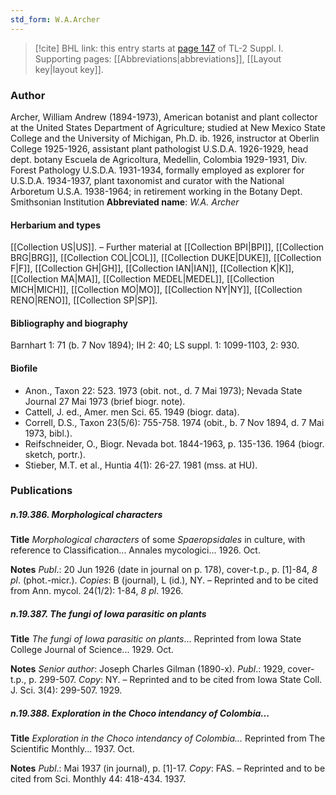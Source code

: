 ```yaml
---
std_form: W.A.Archer
---
```


> [!cite] BHL link: this entry starts at [page 147](https://www.biodiversitylibrary.org/page/33264874) of TL-2 Suppl. I.
> Supporting pages: [[Abbreviations|abbreviations]], [[Layout key|layout key]].

### Author

Archer, William Andrew (1894-1973), American botanist and plant collector at the United States Department of Agriculture; studied at New Mexico State College and the University of Michigan, Ph.D. ib. 1926, instructor at Oberlin College 1925-1926, assistant plant pathologist U.S.D.A. 1926-1929, head dept. botany Escuela de Agricoltura, Medellin, Colombia 1929-1931, Div. Forest Pathology U.S.D.A. 1931-1934, formally employed as explorer for U.S.D.A. 1934-1937, plant taxonomist and curator with the National Arboretum U.S.A. 1938-1964; in retirement working in the Botany Dept. Smithsonian Institution 
**Abbreviated name**: *W.A. Archer*

#### Herbarium and types

[[Collection US|US]]. – Further material at [[Collection BPI|BPI]], [[Collection BRG|BRG]], [[Collection COL|COL]], [[Collection DUKE|DUKE]], [[Collection F|F]], [[Collection GH|GH]], [[Collection IAN|IAN]], [[Collection K|K]], [[Collection MA|MA]], [[Collection MEDEL|MEDEL]], [[Collection MICH|MICH]], [[Collection MO|MO]], [[Collection NY|NY]], [[Collection RENO|RENO]], [[Collection SP|SP]].

#### Bibliography and biography

Barnhart 1: 71 (b. 7 Nov 1894); IH 2: 40; LS suppl. 1: 1099-1103, 2: 930.

#### Biofile

- Anon., Taxon 22: 523. 1973 (obit. not., d. 7 Mai 1973); Nevada State Journal 27 Mai 1973 (brief biogr. note).
- Cattell, J. ed., Amer. men Sci. 65. 1949 (biogr. data).
- Correll, D.S., Taxon 23(5/6): 755-758. 1974 (obit., b. 7 Nov 1894, d. 7 Mai 1973, bibl.).
- Reifschneider, O., Biogr. Nevada bot. 1844-1963, p. 135-136. 1964 (biogr. sketch, portr.).
- Stieber, M.T. et al., Huntia 4(1): 26-27. 1981 (mss. at HU).

### Publications

##### n.19.386. Morphological characters

**Title**
*Morphological characters* of some *Spaeropsidales* in culture, with reference to Classification... Annales mycologici... 1926. Oct.

**Notes**
*Publ*.: 20 Jun 1926 (date in journal on p. 178), cover-t.p., p. \[1\]-84, *8 pl*. (phot.-micr.). *Copies*: B (journal), L (id.), NY. – Reprinted and to be cited from Ann. mycol. 24(1/2): 1-84, *8 pl*. 1926.

##### n.19.387. The fungi of Iowa parasitic on plants

**Title**
*The fungi of Iowa parasitic on plants*... Reprinted from Iowa State College Journal of Science... 1929. Oct.

**Notes**
*Senior author*: Joseph Charles Gilman (1890-x).
*Publ*.: 1929, cover-t.p., p. 299-507. *Copy*: NY. – Reprinted and to be cited from Iowa State Coll. J. Sci. 3(4): 299-507. 1929.

##### n.19.388. Exploration in the Choco intendancy of Colombia...

**Title**
*Exploration in the Choco intendancy of Colombia...* Reprinted from The Scientific Monthly... 1937. Oct.

**Notes**
*Publ*.: Mai 1937 (in journal), p. \[1\]-17. *Copy*: FAS. – Reprinted and to be cited from Sci. Monthly 44: 418-434. 1937.

